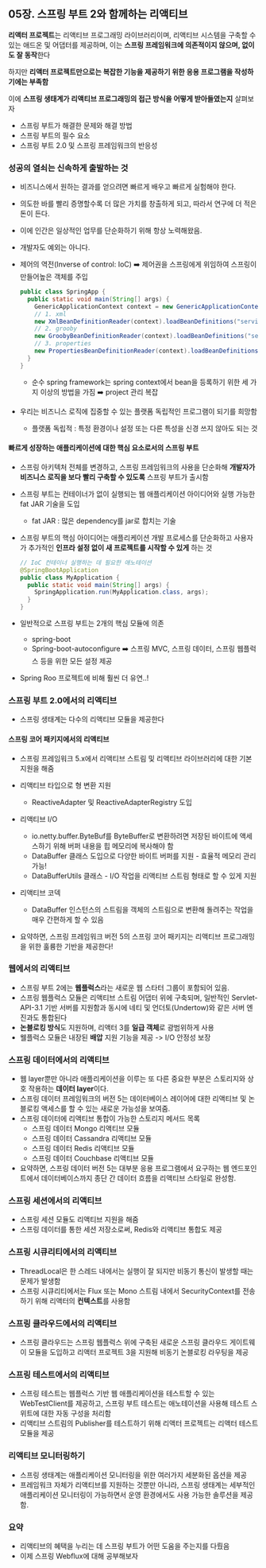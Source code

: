 ## 05장. 스프링 부트 2와 함께하는 리액티브

**리액터 프로젝트**는 리액티브 프로그래밍 라이브러리이며, 리액티브 시스템을 구축할 수 있는 애드온 및 어댑터를 제공하며, 이는 **스프링 프레임워크에 의존적이지 않으며, 없이도 잘 동작**한다

하지만 **리액터 프로젝트만으로는 복잡한 기능을 제공하기 위한 응용 프로그램을 작성하기에는 부족함**

이에 **스프링 생태계가 리액티브 프로그래밍의 접근 방식을 어떻게 받아들였는지** 살펴보자

- 스프링 부트가 해결한 문제와 해결 방법
- 스프링 부트의 필수 요소
- 스프링 부트 2.0 및 스프링 프레임워크의 반응성

### 성공의 열쇠는 신속하게 출발하는 것

- 비즈니스에서 원하는 결과를 얻으려면 빠르게 배우고 빠르게 실험해야 한다.

- 의도한 바를 빨리 증명할수록 더 많은 가치를 창출하게 되고, 따라서 연구에 더 적은 돈이 든다.

- 이에 인간은 일상적인 업무를 단순화하기 위해 항상 노력해왔음.

- 개발자도 예외는 아니다.

- 제어의 역전(Inverse of control: IoC) ➡️ 제어권을 스프링에게 위임하여 스프링이 만들어높은 객체를 주입
  ~~~java
  public class SpringApp {
    public static void main(String[] args) {
      GenericApplicationContext context = new GenericApplicationContext();
      // 1. xml
      new XmlBeanDefinitionReader(context).loadBeanDefinitions("services.xml");
      // 2. grooby
      new GroobyBeanDefinitionReader(context).loadBeanDefinitions("services.groovy");
      // 3. properties
      new PropertiesBeanDefinitionReader(context).loadBeanDefinitions("service.properties");
    }
  }
  ~~~

  - 순수 spring framework는 spring context에서 bean을 등록하기 위한 세 가지 이상의 방법을 가짐 ➡️ project 관리 복잡

- 우리는 비즈니스 로직에 집중할 수 있는 플랫폼 독립적인 프로그램이 되기를 희망함
  - 플랫폼 독립적 : 특정 환경이나 설정 또는 다른 특성을 신경 쓰지 않아도 되는 것

#### 빠르게 성장하는 애플리케이션에 대한 핵심 요소로서의 스프링 부트

- 스프링 아키텍처 전체를 변경하고, 스프링 프레임워크의 사용을 단순화해 **개발자가 비즈니스 로직을 보다 빨리 구축할 수 있도록** 스프링 부트가 출시함

- 스프링 부트는 컨테이너가 없이 실행되는 웹 애플리케이션 아이디어와 실행 가능한 fat JAR 기술을 도입

  - fat JAR : 많은 dependency를 jar로 합치는 기술

- 스프링 부트의 핵심 아이디어는 애플리케이션 개발 프로세스를 단순화하고 사용자가 추가적인 **인프라 설정 없이 새 프로젝트를 시작할 수 있게** 하는 것

  ~~~java
  // IoC 컨테이너 실행하는 데 필요한 애노테이션
  @SpringBootApplication
  public class MyApplication {
    public static void main(String[] args) {
      SpringApplication.run(MyApplication.class, args);
    }
  }
  ~~~

- 일반적으로 스프링 부트는 2개의 핵심 모듈에 의존

  - spring-boot 
  - Spring-boot-autoconfigure ➡️ 스프링 MVC, 스프링 데이터, 스프링 웹플럭스 등을 위한 모든 설정 제공

- Spring Roo 프로젝트에 비해 훨씬 더 유연..!

### 스프링 부트 2.0에서의 리액티브

- 스프링 생태계는 다수의 리액티브 모듈을 제공한다

#### 스프링 코어 패키지에서의 리액티브

- 스프링 프레임워크 5.x에서 리액티브 스트림 및 리액티브 라이브러리에 대한 기본 지원을 해줌

- 리액티브 타입으로 형 변환 지원
  - ReactiveAdapter 및 ReactiveAdapterRegistry 도입

- 리액티브 I/O 
  - io.netty.buffer.ByteBuf를 ByteBuffer로 변환하려면 저장된 바이트에 액세스하기 위해 버퍼 내용을 힙 메모리에 복사해야 함
  - DataBuffer 클래스 도입으로 다양한 바이트 버퍼를 지원 - 효율적 메모리 관리 가능!
  - DataBufferUtils 클래스 - I/O 작업을 리액티브 스트림 형태로 할 수 있게 지원
- 리액티브 코덱
  - DataBuffer 인스턴스의 스트림을 객체의 스트림으로 변환해 돌려주는 작업을 매우 간편하게 할 수 있음

- 요약하면, 스프링 프레임워크 버전 5의 스프링 코어 패키지는 리액티브 프로그래밍을 위한 훌륭한 기반을 제공한다!

### 웹에서의 리액티브

- 스프링 부트 2에는 **웹플럭스**라는 새로운 웹 스타터 그룹이 포함되어 있음.
- 스프링 웹플럭스 모듈은 리액티브 스트림 어댑터 위에 구축되며, 일반적인 Servlet-API-3.1 기반 서버를 지원함과 동시에 네티 및 언더토(Undertow)와 같은 서버 엔진과도 통합된다
- **논블로킹 방식**도 지원하며, 리액터 3를 **일급 객체**로 광범위하게 사용
- 웰플럭스 모듈은 내장된 **배압** 지원 기능을 제공 -> I/O 안정성 보장

### 스프링 데이터에서의 리액티브

- 웹 layer뿐만 아니라 애플리케이션을 이루는 또 다른 중요한 부분은 스토리지와 상호 작용하는 **데이터 layer**이다.
- 스프링 데이터 프레임워크의 버전 5는 데이터베이스 레이어에 대한 리액티브 및 논블로킹 액세스를 할 수 있는 새로운 가능성을 보여줌.
- 스프링 데이터에 리액티브 통합이 가능한 스토리지 메서드 목록
  - 스프링 데이터 Mongo 리액티브 모듈
  - 스프링 데이터 Cassandra 리액티브 모듈
  - 스프링 데이터 Redis 리액티브 모듈
  - 스프링 데이터 Couchbase 리액티브 모듈
- 요약하면, 스프링 데이터 버전 5는 대부분 응용 프로그램에서 요구하는 웹 엔드포인트에서 데이터베이스까지 종단 간 데이터 흐름을 리액티브 스타일로 완성함.

### 스프링 세션에서의 리액티브

- 스프링 세션 모듈도 리액티브 지원을 해줌
- 스프링 데이터를 통한 세션 저장소로써, Redis와 리액티브 통합도 제공

### 스프링 시큐리티에서의 리액티브

- ThreadLocal은 한 스레드 내에서는 실행이 잘 되지만 비동기 통신이 발생할 때는 문제가 발생함
- 스프링 시큐리티에서는 Flux 또는 Mono 스트림 내에서 SecurityContext를 전송하기 위해 리액터의 **컨텍스트**를 사용함

### 스프링 클라우드에서의 리액티브

- 스프링 클라우드는 스프링 웹플럭스 위에 구축된 새로운 스프링 클라우드 게이트웨이 모듈을 도입하고 리액터 프로젝트 3을 지원해 비동기 논블로킹 라우팅을 제공

### 스프링 테스트에서의 리액티브

- 스프링 테스트는 웹플럭스 기반 웹 애플리케이션을 테스트할 수 있는 WebTestClient를 제공하고, 스프링 부트 테스트는 애노테이션을 사용해 테스트 스위트에 대한 자동 구성을 처리함
- 리액티브 스트림의 Publisher를 테스트하기 위해 리액터 프로젝트는 리액터 테스트 모듈을 제공

### 리액티브 모니터링하기

- 스프링 생태계는 애플리케이션 모니터링을 위한 여러가지 세분화된 옵션을 제공
- 프레임워크 자체가 리액티브를 지원하는 것뿐만 아니라, 스프링 생태계는 세부적인 애플리케이션 모니터링이 가능하면서 운영 환경에서도 사용 가능한 솔루션을 제공함.

### 요약

- 리액티브의 혜택을 누리는 데 스프링 부트가 어떤 도움을 주는지를 다뤘음
- 이제 스프링 Webflux에 대해 공부해보자
